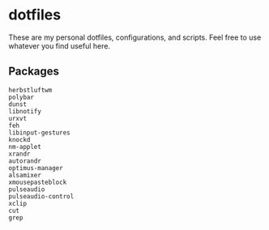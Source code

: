 # dotfiles

These are my personal dotfiles, configurations, and scripts. Feel free to use whatever you find useful here.

## Packages

```
herbstluftwm
polybar
dunst
libnotify
urxvt
feh
libinput-gestures
knockd
nm-applet
xrandr
autorandr
optimus-manager
alsamixer
xmousepasteblock
pulseaudio
pulseaudio-control
xclip
cut
grep
```